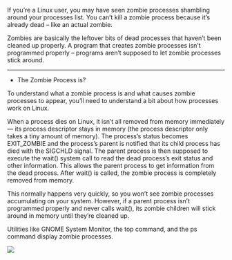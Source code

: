 If you’re a Linux user, you may have seen zombie processes shambling around your processes list. You can’t kill a zombie process because it’s already dead – like an actual zombie.

Zombies are basically the leftover bits of dead processes that haven’t been cleaned up properly. A program that creates zombie processes isn’t programmed properly – programs aren’t supposed to let zombie processes stick around.

---------------------------------------------------------------------------------------------------------------

- The Zombie Process is?

To understand what a zombie process is and what causes zombie processes to appear, you’ll need to understand a bit about how processes work on Linux.

When a process dies on Linux, it isn’t all removed from memory immediately — its process descriptor stays in memory (the process descriptor only takes a tiny amount of memory). The process’s status becomes EXIT_ZOMBIE and the process’s parent is notified that its child process has died with the SIGCHLD signal. The parent process is then supposed to execute the wait() system call to read the dead process’s exit status and other information. This allows the parent process to get information from the dead process. After wait() is called, the zombie process is completely removed from memory.

This normally happens very quickly, so you won’t see zombie processes accumulating on your system. However, if a parent process isn’t programmed properly and never calls wait(), its zombie children will stick around in memory until they’re cleaned up.

Utilities like GNOME System Monitor, the top command, and the ps command display zombie processes.

![](https://github.com/nu11secur1ty/OpenSUSE-Linux-Linux-Architecture_Deployment-administration/blob/master/What%20Is%20a%20%E2%80%9CZombie%20Process%E2%80%9D%20on%20Linux/shot/1.png)
